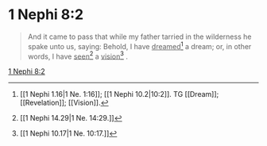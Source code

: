 # 1 Nephi 8:2

> And it came to pass that while my father tarried in the wilderness he spake unto us, saying: Behold, I have <u>dreamed</u>[^a] a dream; or, in other words, I have <u>seen</u>[^b] a <u>vision</u>[^c] .

[1 Nephi 8:2](https://www.churchofjesuschrist.org/study/scriptures/bofm/1-ne/8?lang=eng&id=p2#p2)


[^a]: [[1 Nephi 1.16|1 Ne. 1:16]]; [[1 Nephi 10.2|10:2]]. TG [[Dream]]; [[Revelation]]; [[Vision]].
[^b]: [[1 Nephi 14.29|1 Ne. 14:29.]]
[^c]: [[1 Nephi 10.17|1 Ne. 10:17.]]
